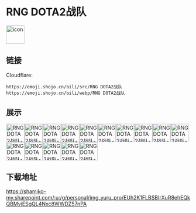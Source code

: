 # RNG DOTA2战队
<img src="https://emoji.shojo.cn/bili/src/RNG DOTA2战队/icon.png" width="50" height="50" alt="icon">

## 链接
Cloudflare:
```
https://emoji.shojo.cn/bili/src/RNG DOTA2战队
https://emoji.shojo.cn/bili/webp/RNG DOTA2战队
```
## 展示
<img src="https://emoji.shojo.cn/bili/src/RNG DOTA2战队/RNG DOTA2战队-不想玩辣.png" width="50" height="50" alt="RNG DOTA2战队-不想玩辣"><img src="https://emoji.shojo.cn/bili/src/RNG DOTA2战队/RNG DOTA2战队-昌平野人.png" width="50" height="50" alt="RNG DOTA2战队-昌平野人"><img src="https://emoji.shojo.cn/bili/src/RNG DOTA2战队/RNG DOTA2战队-基地.png" width="50" height="50" alt="RNG DOTA2战队-基地"><img src="https://emoji.shojo.cn/bili/src/RNG DOTA2战队/RNG DOTA2战队-卡卡惊讶.png" width="50" height="50" alt="RNG DOTA2战队-卡卡惊讶"><img src="https://emoji.shojo.cn/bili/src/RNG DOTA2战队/RNG DOTA2战队-卡卡笑.png" width="50" height="50" alt="RNG DOTA2战队-卡卡笑"><img src="https://emoji.shojo.cn/bili/src/RNG DOTA2战队/RNG DOTA2战队-可爱的捏.png" width="50" height="50" alt="RNG DOTA2战队-可爱的捏"><img src="https://emoji.shojo.cn/bili/src/RNG DOTA2战队/RNG DOTA2战队-狂.png" width="50" height="50" alt="RNG DOTA2战队-狂"><img src="https://emoji.shojo.cn/bili/src/RNG DOTA2战队/RNG DOTA2战队-流冷汗.png" width="50" height="50" alt="RNG DOTA2战队-流冷汗"><img src="https://emoji.shojo.cn/bili/src/RNG DOTA2战队/RNG DOTA2战队-你们一起上.png" width="50" height="50" alt="RNG DOTA2战队-你们一起上"><img src="https://emoji.shojo.cn/bili/src/RNG DOTA2战队/RNG DOTA2战队-缺牙笑.png" width="50" height="50" alt="RNG DOTA2战队-缺牙笑"><img src="https://emoji.shojo.cn/bili/src/RNG DOTA2战队/RNG DOTA2战队-委屈.png" width="50" height="50" alt="RNG DOTA2战队-委屈"><img src="https://emoji.shojo.cn/bili/src/RNG DOTA2战队/RNG DOTA2战队-小天使.png" width="50" height="50" alt="RNG DOTA2战队-小天使"><img src="https://emoji.shojo.cn/bili/src/RNG DOTA2战队/RNG DOTA2战队-摇人.png" width="50" height="50" alt="RNG DOTA2战队-摇人"><img src="https://emoji.shojo.cn/bili/src/RNG DOTA2战队/RNG DOTA2战队-英雄.png" width="50" height="50" alt="RNG DOTA2战队-英雄"><img src="https://emoji.shojo.cn/bili/src/RNG DOTA2战队/RNG DOTA2战队-自然神.png" width="50" height="50" alt="RNG DOTA2战队-自然神">

## 下载地址

https://shamiko-my.sharepoint.com/:u:/g/personal/img_yuru_pro/EUh2K1FLBSBIrXuR8ehEQkQBMviESgQL4Nxc8WWDZ57nPA